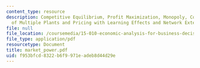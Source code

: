 ```yaml
---
content_type: resource
description: Competitive Equilibrium, Profit Maximization, Monopoly, Coordination
  of Multiple Plants and Pricing with Learning Effects and Network Externalities.
file: null
file_location: /coursemedia/15-010-economic-analysis-for-business-decisions-fall-2004/f953bfcd8322b6f9971eadeb8d44d29e_market_power.pdf
file_type: application/pdf
resourcetype: Document
title: market_power.pdf
uid: f953bfcd-8322-b6f9-971e-adeb8d44d29e
---
```

